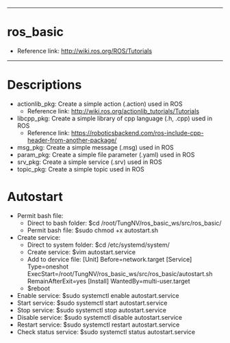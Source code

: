 ----------------------------------------------------------------------------------------------
# ros_basic
- Reference link: http://wiki.ros.org/ROS/Tutorials

----------------------------------------------------------------------------------------------
# Descriptions
- actionlib_pkg: Create a simple action (.action) used in ROS
    + Reference link: http://wiki.ros.org/actionlib_tutorials/Tutorials
- libcpp_pkg: Create a simple library of cpp language (.h, .cpp) used in ROS
    + Reference link: https://roboticsbackend.com/ros-include-cpp-header-from-another-package/
- msg_pkg: Create a simple message (.msg) used in ROS
- param_pkg: Create a simple file parameter (.yaml) used in ROS
- srv_pkg: Create a simple service (.srv) used in ROS
- topic_pkg: Create a simple topic used in ROS

# Autostart
- Permit bash file:
    + Direct to bash folder: $cd /root/TungNV/ros_basic_ws/src/ros_basic/
    + Permit bash file: $sudo chmod +x autostart.sh
- Create service:
    + Direct to system folder: $cd /etc/systemd/system/
    + Create service: $vim autostart.service
    + Add to dervice file:
        [Unit]
        Before=network.target
        [Service]
        Type=oneshot
        ExecStart=/root/TungNV/ros_basic_ws/src/ros_basic/autostart.sh
        RemainAfterExit=yes
        [Install]
        WantedBy=multi-user.target
    + $reboot
- Enable service: $sudo systemctl enable autostart.service
- Start service: $sudo systemctl start autostart.service
- Stop service: $sudo systemctl stop autostart.service
- Disable service: $sudo systemctl disable autostart.service
- Restart service: $sudo systemctl restart autostart.service
- Check status service: $sudo systemctl status autostart.service